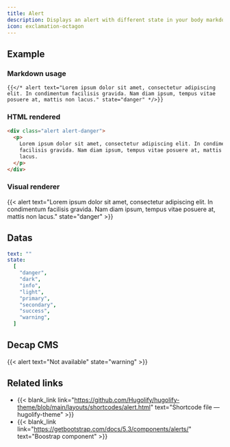 ```yaml
---
title: Alert
description: Displays an alert with different state in your body markdown.
icon: exclamation-octagon
---
```


## Example

### Markdown usage

```go-html-template
{{</* alert text="Lorem ipsum dolor sit amet, consectetur adipiscing elit. In condimentum facilisis gravida. Nam diam ipsum, tempus vitae posuere at, mattis non lacus." state="danger" */>}}
```

### HTML rendered

```html
<div class="alert alert-danger">
  <p>
    Lorem ipsum dolor sit amet, consectetur adipiscing elit. In condimentum
    facilisis gravida. Nam diam ipsum, tempus vitae posuere at, mattis non
    lacus.
  </p>
</div>
```

### Visual renderer

{{< alert text="Lorem ipsum dolor sit amet, consectetur adipiscing elit. In condimentum facilisis gravida. Nam diam ipsum, tempus vitae posuere at, mattis non lacus." state="danger" >}}

## Datas

```yml
text: ""
state:
  [
    "danger",
    "dark",
    "info",
    "light",
    "primary",
    "secondary",
    "success",
    "warning",
  ]
```

## Decap CMS

{{< alert text="Not available" state="warning" >}}

## Related links

- {{< blank_link link="https://github.com/Hugolify/hugolify-theme/blob/main/layouts/shortcodes/alert.html" text="Shortcode file — hugolify-theme" >}}
- {{< blank_link link="https://getbootstrap.com/docs/5.3/components/alerts/" text="Boostrap component" >}}
